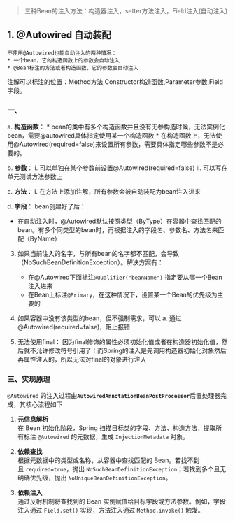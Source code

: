 >三种Bean的注入方法：构造器注入，setter方法注入，Field注入(自动注入)

## 1. @Autowired 自动装配

	不使用@Autowired也能自动注入的两种情况：
	* 一个bean，它的构造函数上的参数会自动注入
	* @Bean标注的方法或者构造函数，它的参数会自动注入

注解可以标注的位置：Method方法,Constructor构造函数,Parameter参数,Field字段。

### 一、

a. **构造函数**：
	* bean的类中有多个构造函数并且没有无参构造时候，无法实例化bean，需要@autowired具体指定使用某一个构造函数
	* 在构造函数上，无法使用@Autowired(required=false)来设置所有参数，需要具体指定哪些参数不是必要的。


b. **参数**：
	i. 可以单独在某个参数前设置@Autowired(required=false)
	ii. 可以写在单元测试方法参数上


c. **方法**：
	i. 在方法上添加注解，所有参数会被自动装配为bean注入进来


d. **字段**：
bean创建好了后：
* 在自动注入时，@Autowired默认按照类型（ByType）在容器中查找匹配的bean。有多个同类型的bean时，再根据注入的字段名、参数名、方法名来匹配（ByName）



3. 如果当前注入的名字，与所有bean的名字都不匹配，会导致（NoSuchBeanDefinitionException）。解决方案有：
	* 在@Autowired下面标注`@Qualifier("beanName")` 指定要从哪一个Bean注入进来
	* 在Bean上标注`@Primary`，在这种情况下，设置某一个Bean的优先级为主要的


4. 如果容器中没有该类型的bean，但不强制需求，可以
	a. 通过@Autowired(required=false)，阻止报错


5. 无法使用final：
	 因为final修饰的属性必须初始化值或者在构造器初始化值，然后就不允许修改符号引用了！而Spring的注入是先调用构造器初始化对象然后再属性注入的，所以无法对final的对象进行注入








### 三、实现原理

`@Autowired` 的注入过程由 ​**​`AutowiredAnnotationBeanPostProcessor`​**​ 后置处理器完成，其核心流程如下


1. ​**​元信息解析​**​  
    在 Bean 初始化阶段，Spring 扫描目标类的字段、方法、构造方法，提取所有标注 `@Autowired` 的元数据，生成 `InjectionMetadata` 对象。
    
2. ​**​依赖查找​**​  
    根据元数据中的类型或名称，从容器中查找匹配的 Bean。若找不到且 `required=true`，抛出 `NoSuchBeanDefinitionException`；若找到多个且无明确优先级，抛出 `NoUniqueBeanDefinitionException`。
    
3. ​**​依赖注入​**​  
    通过反射机制将查找到的 Bean 实例赋值给目标字段或方法参数。例如，字段注入通过 `Field.set()` 实现，方法注入通过 `Method.invoke()` 触发。